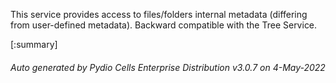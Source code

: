 






This service provides access to files/folders internal metadata (differing from user-defined metadata). Backward compatible with the Tree Service.

[:summary]

###### Auto generated by Pydio Cells Enterprise Distribution v3.0.7 on 4-May-2022
